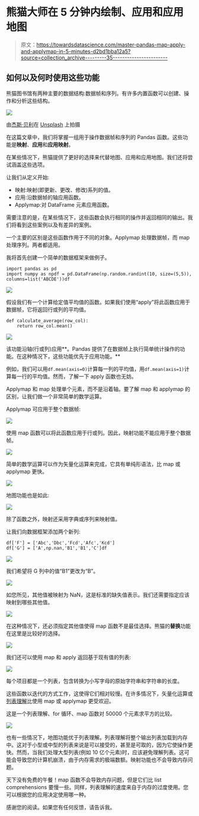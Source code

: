 # 熊猫大师在 5 分钟内绘制、应用和应用地图

> 原文：<https://towardsdatascience.com/master-pandas-map-apply-and-applymap-in-5-minutes-d2bd1bba12a5?source=collection_archive---------35----------------------->

## 如何以及何时使用这些功能

熊猫图书馆有两种主要的数据结构:数据帧和序列。有许多内置函数可以创建、操作和分析这些结构。

![](img/9f6db13ee5df021beb20da86f2e72825.png)

由[杰斯·贝利](https://unsplash.com/@jessbaileydesigns?utm_source=unsplash&utm_medium=referral&utm_content=creditCopyText)在 [Unsplash](https://unsplash.com/s/photos/point?utm_source=unsplash&utm_medium=referral&utm_content=creditCopyText) 上拍摄

在这篇文章中，我们将掌握一组用于操作数据帧和序列的 Pandas 函数。这些功能是**映射**、**应用**和**应用映射**。

在某些情况下，熊猫提供了更好的选择来代替地图、应用和应用地图。我们还将尝试涵盖这些选项。

让我们从定义开始:

*   映射:映射(即更新、更改、修改)系列的值。
*   应用:沿数据帧的轴应用函数。
*   Applymap:对 DataFrame 元素应用函数。

需要注意的是，在某些情况下，这些函数会执行相同的操作并返回相同的输出。我们将看到这些案例以及有差异的案例。

一个主要的区别是这些函数作用于不同的对象。Applymap 处理数据帧，而 map 处理序列。两者都适用。

我将首先创建一个简单的数据框架来做例子。

```
import pandas as pd
import numpy as npdf = pd.DataFrame(np.random.randint(10, size=(5,5)), columns=list('ABCDE'))df
```

![](img/3756affe7c2c3274209d9d390ceef93d.png)

假设我们有一个计算给定值平均值的函数。如果我们使用“apply”将此函数应用于数据帧，它将返回行或列的平均值。

```
def calculate_average(row_col):
    return row_col.mean()
```

![](img/1de2a27b906f7875d107dc87812dd41b.png)

该功能沿轴(行或列)应用**。Pandas 提供了在数据帧上执行简单统计操作的功能。在这种情况下，这些功能优先于应用功能。**

例如，我们可以用`df.mean(axis=0)`计算每一列的平均值，用`df.mean(axis=1)`计算每一行的平均值。然而，了解一下 apply 函数也无妨。

Applymap 和 map 处理单个元素，而不是沿着轴。要了解 map 和 applymap 的区别，让我们做一个非常简单的数学运算。

Applymap 可应用于整个数据帧:

![](img/5145e84802898defc8763e95d91681ba.png)

使用 map 函数可以将此函数应用于行或列。因此，映射功能不能应用于整个数据帧。

![](img/f3c1e749fb9bd14e0ca8eeac4bb76495.png)

简单的数学运算可以作为矢量化运算来完成，它具有单纯形语法，比 map 或 applymap 更快。

![](img/7a60fa275547527e38160d86a1d4bfa6.png)

地图功能也是如此:

![](img/651cedf785000309bbd93466d3de187d.png)

除了函数之外，映射还采用字典或序列来映射值。

让我们向数据框架添加两个新列:

```
df['F'] = ['Abc','Dbc','Fcd','Afc','Kcd']
df['G'] = ['A',np.nan,'B1','B1','C']df
```

![](img/2c5fe0d3ba6ebc1e7f21506f046edd2f.png)

我们希望将 G 列中的值“B1”更改为“B”。

![](img/7a92657fe34d0c84c29d5540f1195f90.png)

如您所见，其他值被映射为 NaN，这是标准的缺失值表示。我们还需要指定应该映射到哪些其他值。

![](img/c9d8eb528746144e0d1d7b25e40e4e11.png)

在这种情况下，还必须指定其他值使得 map 函数不是最佳选择。熊猫的**替换**功能在这里是比较好的选择。

![](img/e944efcd5faf4fe2d5bae1b2b8601dca.png)

我们还可以使用 map 和 apply 返回基于现有值的列表:

![](img/da9de039fbc3e6680f315c3c58a8f93c.png)

每个项目都是一个列表，包含转换为小写字母的原始字符串和字符串的长度。

这些函数以迭代的方式工作，这使得它们相对较慢。在许多情况下，矢量化运算或[列表理解](/list-comprehensions-in-python-explained-294a464b5245)比使用 map 或 applymap 更受欢迎。

这是一个列表理解、for 循环、map 函数对 50000 个元素求平方的比较。

![](img/cd39725248c5b0062d49168f03fc33fe.png)

也有一些情况下，地图功能优于列表理解。列表理解将整个输出列表加载到内存中。这对于小型或中型的列表来说是可以接受的，甚至是可取的，因为它使操作更快。然而，当我们处理大型列表(例如 10 亿个元素)时，应该避免理解列表。这可能会导致您的计算机崩溃，由于内存需求的极端数额。映射功能也不会导致内存问题。

天下没有免费的午餐！map 函数不会导致内存问题，但是它们比 list comprehensions 要慢一些。同样，列表理解的速度来自于内存的过度使用。您可以根据您的应用决定使用哪一种。

感谢您的阅读。如果您有任何反馈，请告诉我。